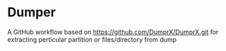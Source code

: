 # Dumper 
A GitHub workflow based on https://github.com/DumprX/DumprX.git for extracting perticular partition or files/directory from dump
